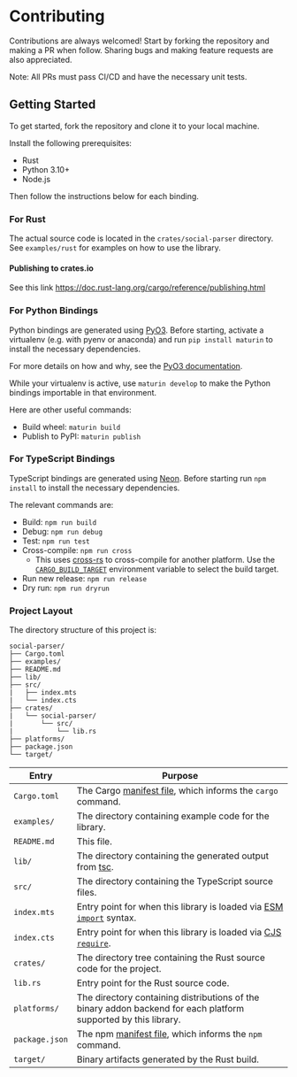 # Contributing

Contributions are always welcomed! Start by forking the repository and making a PR when follow. Sharing bugs and making feature requests are also appreciated.

Note: All PRs must pass CI/CD and have the necessary unit tests.

## Getting Started

To get started, fork the repository and clone it to your local machine.

Install the following prerequisites:

- Rust
- Python 3.10+
- Node.js

Then follow the instructions below for each binding.

### For Rust

The actual source code is located in the `crates/social-parser` directory. See `examples/rust` for examples on how to use the library.

#### Publishing to crates.io

See this link <https://doc.rust-lang.org/cargo/reference/publishing.html>

### For Python Bindings

Python bindings are generated using [PyO3](https://github.com/PyO3/pyo3). Before starting, activate a virtualenv (e.g. with pyenv or anaconda) and run `pip install maturin` to install the necessary dependencies.

For more details on how and why, see the [PyO3 documentation](https://pyo3.rs/v0.22.2/getting-started).

While your virtualenv is active, use `maturin develop` to make the Python bindings importable in that environment.

Here are other useful commands:

- Build wheel: `maturin build`
- Publish to PyPI: `maturin publish`

### For TypeScript Bindings

TypeScript bindings are generated using [Neon](https://github.com/neon-bindings/neon). Before starting run `npm install` to install the necessary dependencies.

The relevant commands are:

- Build: `npm run build`
- Debug: `npm run debug`
- Test: `npm run test`
- Cross-compile: `npm run cross`
  - This uses [cross-rs](https://github.com/cross-rs/cross) to cross-compile for another platform. Use the [`CARGO_BUILD_TARGET`](https://doc.rust-lang.org/cargo/reference/config.html#buildtarget) environment variable to select the build target.
- Run new release: `npm run release`
- Dry run: `npm run dryrun`

### Project Layout

The directory structure of this project is:

```
social-parser/
├── Cargo.toml
├── examples/
├── README.md
├── lib/
├── src/
|   ├── index.mts
|   └── index.cts
├── crates/
|   └── social-parser/
|       └── src/
|           └── lib.rs
├── platforms/
├── package.json
└── target/
```

| Entry          | Purpose                                                                                                                                  |
|----------------|------------------------------------------------------------------------------------------------------------------------------------------|
| `Cargo.toml`   | The Cargo [manifest file](https://doc.rust-lang.org/cargo/reference/manifest.html), which informs the `cargo` command.                   |
| `examples/`    | The directory containing example code for the library.                                                                                 |
| `README.md`    | This file.                                                                                                                               |
| `lib/`         | The directory containing the generated output from [tsc](https://typescriptlang.org).                                                    |
| `src/`         | The directory containing the TypeScript source files.                                                                                    |
| `index.mts`    | Entry point for when this library is loaded via [ESM `import`](https://nodejs.org/api/esm.html#modules-ecmascript-modules) syntax.       |
| `index.cts`    | Entry point for when this library is loaded via [CJS `require`](https://nodejs.org/api/modules.html#requireid).                          |
| `crates/`      | The directory tree containing the Rust source code for the project.                                                                      |
| `lib.rs`       | Entry point for the Rust source code.                                                                                                          |
| `platforms/`   | The directory containing distributions of the binary addon backend for each platform supported by this library.                          |
| `package.json` | The npm [manifest file](https://docs.npmjs.com/cli/v7/configuring-npm/package-json), which informs the `npm` command.                    |
| `target/`      | Binary artifacts generated by the Rust build.                                                                                            |
